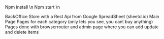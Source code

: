 Npm install \n
Npm start \n

BackOffice Store with a Rest Api from Google SpreadSheet (sheetd.io) 
Main Page
Pages for each category (only lets you see, you cant buy anything) 
Pages done with browserrouter 
and admin page where you can add update and delete items
 
 
